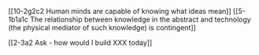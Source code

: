 [[10-2g2c2 Human minds are capable of knowing what ideas mean]]
[[5-1b1a1c The relationship between knowledge in the abstract and technology (the physical mediator of such knowledge) is contingent]]

[[2-3a2 Ask - how would I build XXX today]]